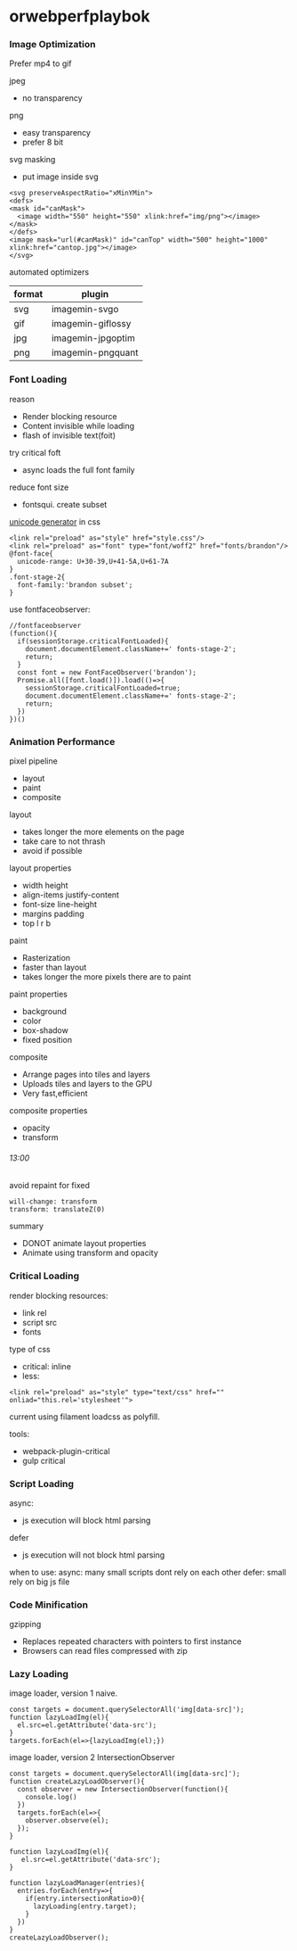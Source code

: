 # orwebperfplaybok
### Image Optimization
Prefer mp4 to gif

jpeg
- no transparency

png
- easy transparency
- prefer 8 bit

svg masking
- put image inside svg
```
<svg preserveAspectRatio="xMinYMin">
<defs>
<mask id="canMask">
  <image width="550" height="550" xlink:href="img/png"></image>
</mask>
</defs>
<image mask="url(#canMask)" id="canTop" width="500" height="1000" xlink:href="cantop.jpg"></image>
</svg>
```

automated optimizers  

format | plugin
 --- | --- 
svg | imagemin-svgo
gif | imagemin-giflossy
jpg | imagemin-jpgoptim
png | imagemin-pngquant

### Font Loading
reason
- Render blocking resource
- Content invisible while loading
- flash of invisible text(foit)

try critical foft
- async loads the full font family

reduce font size
- fontsqui.  create subset

[unicode generator](https://codepen.io/elifitch/pen/Ljqway)
in css
```
<link rel="preload" as="style" href="style.css"/>
<link rel="preload" as="font" type="font/woff2" href="fonts/brandon"/>
@font-face{
  unicode-range: U+30-39,U+41-5A,U+61-7A
}
.font-stage-2{
  font-family:'brandon subset';
}
```
use fontfaceobserver:
```
//fontfaceobserver
(function(){
  if(sessionStorage.criticalFontLoaded){
    document.documentElement.className+=' fonts-stage-2';
    return;
  }
  const font = new FontFaceObserver('brandon');
  Promise.all([font.load()]).load(()=>{
    sessionStorage.criticalFontLoaded=true;
    document.documentElement.className+=' fonts-stage-2';
    return;
  })
})()
```

### Animation Performance
pixel pipeline
- layout
- paint
- composite

layout
- takes longer the more elements on the page
- take care to not thrash
- avoid if possible

layout properties
- width height
- align-items justify-content
- font-size line-height
- margins padding
- top l r b

paint
- Rasterization
- faster than layout
- takes longer the more pixels there are to paint

paint properties
- background
- color
- box-shadow
- fixed position

composite
- Arrange pages into tiles and layers
- Uploads tiles and layers to the GPU
- Very fast,efficient

composite properties
- opacity
- transform
###### 13:00
avoid repaint for fixed
```
will-change: transform
transform: translateZ(0)
```
summary
- DONOT animate layout properties
- Animate using transform and opacity



### Critical Loading
render blocking resources:
- link rel
- script src
- fonts

type of css
- critical: inline
- less:
```
<link rel="preload" as="style" type="text/css" href="" onliad="this.rel='stylesheet'">
```
current using filament loadcss as polyfill.  

tools:
- webpack-plugin-critical
- gulp critical


### Script Loading
async:
- js execution will block html parsing  

defer
- js execution will not block html parsing  

when to use:
async: many small scripts dont rely on each other
defer: small rely on big js file

### Code Minification
gzipping
- Replaces repeated characters with pointers to first instance
- Browsers can read files compressed with zip

### Lazy Loading
image loader, version 1 naive.
```
const targets = document.querySelectorAll('img[data-src]');
function lazyLoadImg(el){
  el.src=el.getAttribute('data-src');
}
targets.forEach(el=>{lazyLoadImg(el);})
```
image loader, version 2 IntersectionObserver
```
const targets = document.querySelectorAll(img[data-src]');
function createLazyLoadObserver(){
  const observer = new IntersectionObserver(function(){
    console.log()
  })
  targets.forEach(el=>{
    observer.observe(el);
  });
}

function lazyLoadImg(el){
   el.src=el.getAttribute('data-src');
}

function lazyLoadManager(entries){
  entries.forEach(entry=>{
    if(entry.intersectionRatio>0){
      lazyLoading(entry.target);
    }
  })
}
createLazyLoadObserver();

```
